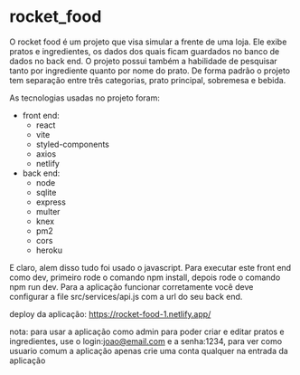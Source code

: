 # rocket_food


O rocket food é um projeto que visa simular a frente de uma loja. Ele exibe pratos e ingredientes, os dados dos quais ficam guardados no banco de dados no back end.
O projeto possui também a habilidade de pesquisar tanto por ingrediente quanto por nome do prato. De forma padrão o projeto tem separação entre três categorias,
prato principal, sobremesa e bebida.

As tecnologias usadas no projeto foram:
 - front end:
    - react
    - vite
    - styled-components
    - axios
    - netlify
 - back end:
    - node
    - sqlite
    - express
    - multer
    - knex
    - pm2
    - cors
    - heroku
    
    
E claro, alem disso tudo foi usado o javascript. Para executar este front end como dev, primeiro rode o comando npm install, depois rode o comando npm run dev. 
Para a aplicação funcionar corretamente você deve configurar a file src/services/api.js com a url do seu back end. 

deploy da aplicação: https://rocket-food-1.netlify.app/

nota: para usar a aplicação como admin para poder criar e editar pratos e ingredientes, use o login:joao@email.com e a senha:1234, 
para ver como usuario comum a aplicação apenas crie uma conta qualquer na entrada da aplicação
